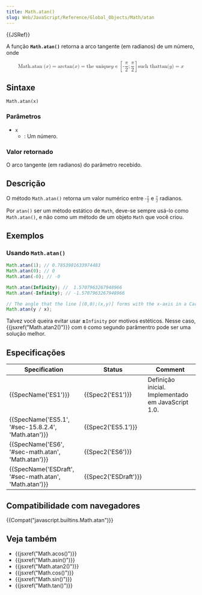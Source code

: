 ```yaml
---
title: Math.atan()
slug: Web/JavaScript/Reference/Global_Objects/Math/atan
---
```


{{JSRef}}

A função **`Math.atan()`** retorna a arco tangente (em radianos) de um número, onde

<math display="block"><semantics><mrow><mstyle mathvariant="monospace"><mrow><mo lspace="0em" rspace="thinmathspace">Math.atan</mo><mo stretchy="false">(</mo><mi>x</mi><mo stretchy="false">)</mo></mrow></mstyle><mo>=</mo><mo lspace="0em" rspace="0em">arctan</mo><mo stretchy="false">(</mo><mi>x</mi><mo stretchy="false">)</mo><mo>=</mo><mtext> the unique </mtext><mspace width="thickmathspace"></mspace><mi>y</mi><mo>∊</mo><mrow><mo>[</mo><mrow><mo>-</mo><mfrac><mi>π</mi><mn>2</mn></mfrac><mo>;</mo><mfrac><mi>π</mi><mn>2</mn></mfrac></mrow><mo>]</mo></mrow><mspace width="thinmathspace"></mspace><mtext>such that</mtext><mspace width="thickmathspace"></mspace><mo lspace="0em" rspace="0em">tan</mo><mo stretchy="false">(</mo><mi>y</mi><mo stretchy="false">)</mo><mo>=</mo><mi>x</mi></mrow><annotation encoding="TeX">\mathtt{\operatorname{Math.atan}(x)} = \arctan(x) = \text{ the unique } \; y \in \left[-\frac{\pi}{2}; \frac{\pi}{2}\right] \, \text{such that} \; \tan(y) = x</annotation></semantics></math>

## Sintaxe

```
Math.atan(x)
```

### Parâmetros

- `x`
  - : Um número.

### Valor retornado

O arco tangente (em radianos) do parâmetro recebido.

## Descrição

O método `Math.atan()` retorna um valor numérico entre <math><semantics><mrow><mo>-</mo><mfrac><mi>π</mi><mn>2</mn></mfrac></mrow><annotation encoding="TeX">-\frac{\pi}{2}</annotation></semantics></math> e <math><semantics><mfrac><mi>π</mi><mn>2</mn></mfrac><annotation encoding="TeX">\frac{\pi}{2}</annotation></semantics></math> radianos.

Por `atan()` ser um método estático de `Math`, deve-se sempre usá-lo como `Math.atan()`, e não como um método de um objeto `Math` que você criou.

## Exemplos

### Usando `Math.atan()`

```js
Math.atan(1); // 0.7853981633974483
Math.atan(0); // 0
Math.atan(-0); // -0

Math.atan(Infinity); //  1.5707963267948966
Math.atan(-Infinity); // -1.5707963267948966

// The angle that the line [(0,0);(x,y)] forms with the x-axis in a Cartesian coordinate system
Math.atan(y / x);
```

Talvez você queira evitar usar **±**`Infinity` por motivos estéticos. Nesse caso, {{jsxref("Math.atan2()")}} com `0` como segundo parâmentro pode ser uma solução melhor.

## Especificações

| Specification                                          | Status               | Comment                                            |
| ------------------------------------------------------ | -------------------- | -------------------------------------------------- |
| {{SpecName('ES1')}}                                    | {{Spec2('ES1')}}     | Definição inicial. Implementado em JavaScript 1.0. |
| {{SpecName('ES5.1', '#sec-15.8.2.4', 'Math.atan')}}    | {{Spec2('ES5.1')}}   |                                                    |
| {{SpecName('ES6', '#sec-math.atan', 'Math.atan')}}     | {{Spec2('ES6')}}     |                                                    |
| {{SpecName('ESDraft', '#sec-math.atan', 'Math.atan')}} | {{Spec2('ESDraft')}} |                                                    |

## Compatibilidade com navegadores

{{Compat("javascript.builtins.Math.atan")}}

## Veja também

- {{jsxref("Math.acos()")}}
- {{jsxref("Math.asin()")}}
- {{jsxref("Math.atan2()")}}
- {{jsxref("Math.cos()")}}
- {{jsxref("Math.sin()")}}
- {{jsxref("Math.tan()")}}
